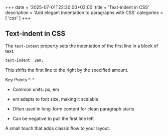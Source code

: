 +++
date = '2025-07-01T22:30:00+03:00'
title = 'Text-indent in CSS'
description = 'Add elegant indentation to paragraphs with CSS'
categories = [ 'css' ]
+++

## Text-indent in CSS

The `text-indent` property sets the indentation of the first line in a block of text.

```css
text-indent: 2em;
```

This shifts the first line to the right by the specified amount.

Key Points ^-^

- Common units: px, em

- em adapts to font size, making it scalable

- Often used in long-form content for clean paragraph starts

- Can be negative to pull the first line left

A small touch that adds classic flow to your layout.